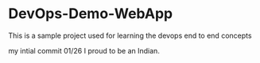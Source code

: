 # DevOps-Demo-WebApp
This is a sample project used for learning the devops end to end concepts

my intial commit 01/26
I proud to be an Indian.
